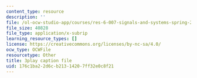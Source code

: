```yaml
---
content_type: resource
description: ''
file: /ol-ocw-studio-app/courses/res-6-007-signals-and-systems-spring-2011/176c1ba22d6cb21314207ff32e0c8f21_3UkGd3LK2NY.srt
file_size: 40828
file_type: application/x-subrip
learning_resource_types: []
license: https://creativecommons.org/licenses/by-nc-sa/4.0/
ocw_type: OCWFile
resourcetype: Other
title: 3play caption file
uid: 176c1ba2-2d6c-b213-1420-7ff32e0c8f21
---
```

